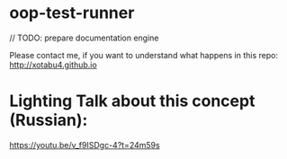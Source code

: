 # oop-test-runner


// TODO: prepare documentation engine

Please contact me, if you want to understand what happens in this repo:
http://xotabu4.github.io


# Lighting Talk about this concept (Russian):
https://youtu.be/v_f9ISDgc-4?t=24m59s